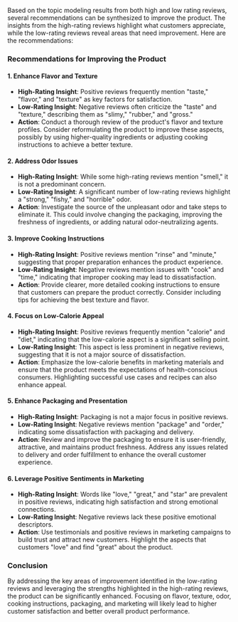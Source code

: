 Based on the topic modeling results from both high and low rating reviews, several recommendations can be synthesized to improve the product. The insights from the high-rating reviews highlight what customers appreciate, while the low-rating reviews reveal areas that need improvement. Here are the recommendations:

### Recommendations for Improving the Product

#### 1. **Enhance Flavor and Texture**
   - **High-Rating Insight**: Positive reviews frequently mention "taste," "flavor," and "texture" as key factors for satisfaction.
   - **Low-Rating Insight**: Negative reviews often criticize the "taste" and "texture," describing them as "slimy," "rubber," and "gross."
   - **Action**: Conduct a thorough review of the product's flavor and texture profiles. Consider reformulating the product to improve these aspects, possibly by using higher-quality ingredients or adjusting cooking instructions to achieve a better texture.

#### 2. **Address Odor Issues**
   - **High-Rating Insight**: While some high-rating reviews mention "smell," it is not a predominant concern.
   - **Low-Rating Insight**: A significant number of low-rating reviews highlight a "strong," "fishy," and "horrible" odor.
   - **Action**: Investigate the source of the unpleasant odor and take steps to eliminate it. This could involve changing the packaging, improving the freshness of ingredients, or adding natural odor-neutralizing agents.

#### 3. **Improve Cooking Instructions**
   - **High-Rating Insight**: Positive reviews mention "rinse" and "minute," suggesting that proper preparation enhances the product experience.
   - **Low-Rating Insight**: Negative reviews mention issues with "cook" and "time," indicating that improper cooking may lead to dissatisfaction.
   - **Action**: Provide clearer, more detailed cooking instructions to ensure that customers can prepare the product correctly. Consider including tips for achieving the best texture and flavor.

#### 4. **Focus on Low-Calorie Appeal**
   - **High-Rating Insight**: Positive reviews frequently mention "calorie" and "diet," indicating that the low-calorie aspect is a significant selling point.
   - **Low-Rating Insight**: This aspect is less prominent in negative reviews, suggesting that it is not a major source of dissatisfaction.
   - **Action**: Emphasize the low-calorie benefits in marketing materials and ensure that the product meets the expectations of health-conscious consumers. Highlighting successful use cases and recipes can also enhance appeal.

#### 5. **Enhance Packaging and Presentation**
   - **High-Rating Insight**: Packaging is not a major focus in positive reviews.
   - **Low-Rating Insight**: Negative reviews mention "package" and "order," indicating some dissatisfaction with packaging and delivery.
   - **Action**: Review and improve the packaging to ensure it is user-friendly, attractive, and maintains product freshness. Address any issues related to delivery and order fulfillment to enhance the overall customer experience.

#### 6. **Leverage Positive Sentiments in Marketing**
   - **High-Rating Insight**: Words like "love," "great," and "star" are prevalent in positive reviews, indicating high satisfaction and strong emotional connections.
   - **Low-Rating Insight**: Negative reviews lack these positive emotional descriptors.
   - **Action**: Use testimonials and positive reviews in marketing campaigns to build trust and attract new customers. Highlight the aspects that customers "love" and find "great" about the product.

### Conclusion
By addressing the key areas of improvement identified in the low-rating reviews and leveraging the strengths highlighted in the high-rating reviews, the product can be significantly enhanced. Focusing on flavor, texture, odor, cooking instructions, packaging, and marketing will likely lead to higher customer satisfaction and better overall product performance.